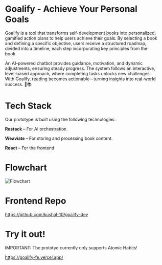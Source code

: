 # Goalify - Achieve Your Personal Goals
Goalify is a tool that transforms self-development books into personalized, gamified action plans to help users achieve their goals. By selecting a book and defining a specific objective, users receive a structured roadmap, divided into a timeline, each step incorporating key principles from the book.

An AI-powered chatbot provides guidance, motivation, and dynamic adjustments, ensuring steady progress. The system follows an interactive, level-based approach, where completing tasks unlocks new challenges. With Goalify, reading becomes actionable—turning insights into real-world success. 🚀📚

# Tech Stack

Our prototype is built using the following technologies:

**Restack** – For AI orchestration.

**Weaviate** – For storing and processing book content.

**React** – For the frontend

# Flowchart
![Flowchart](flowchart.png)

# Frontend Repo

https://github.com/kushal-10/goalify-dev

# Try it out!
IMPORTANT: The prototye currently only supports Atomic Habits!

https://goalify-fe.vercel.app/
